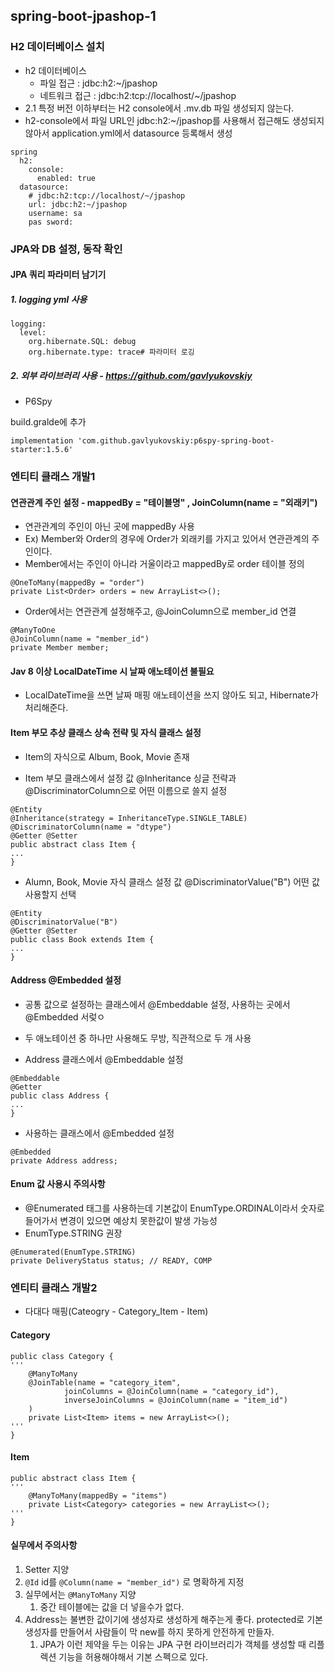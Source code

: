 ## spring-boot-jpashop-1

### H2 데이터베이스 설치
- h2 데이터베이스
  - 파일 접근     : jdbc:h2:~/jpashop
  - 네트워크 접근 : jdbc:h2:tcp://localhost/~/jpashop
- 2.1 특정 버전 이하부터는 H2 console에서 .mv.db 파일 생성되지 않는다.
- h2-console에서 파일 URL인 jdbc:h2:~/jpashop를 사용해서 접근해도
  생성되지 않아서 application.yml에서 datasource 등록해서 생성

```
spring
  h2:
    console:
      enabled: true
  datasource:
    # jdbc:h2:tcp://localhost/~/jpashop
    url: jdbc:h2:~/jpashop
    username: sa
    pas sword:
```

### JPA와 DB 설정, 동작 확인

#### JPA 쿼리 파라미터 남기기
##### 1. logging yml 사용

```
logging:
  level:
    org.hibernate.SQL: debug
    org.hibernate.type: trace# 파라미터 로깅
```

##### 2. 외부 라이브러리 사용 - https://github.com/gavlyukovskiy
- P6Spy

build.gralde에 추가
```
implementation 'com.github.gavlyukovskiy:p6spy-spring-boot-starter:1.5.6'
```

### 엔티티 클래스 개발1

#### 연관관계 주인 설정 - mappedBy = "테이블명" , JoinColumn(name = "외래키")
- 연관관계의 주인이 아닌 곳에 mappedBy 사용 
- Ex) Member와 Order의 경우에 Order가 외래키를 가지고 있어서 연관관계의 주인이다.
- Member에서는 주인이 아니라 거울이라고 mappedBy로 order 테이블 정의

```
@OneToMany(mappedBy = "order")
private List<Order> orders = new ArrayList<>();
```

- Order에서는 연관관계 설정해주고, @JoinColumn으로 member_id 연결

```
@ManyToOne
@JoinColumn(name = "member_id")
private Member member;
```

#### Jav 8 이상 LocalDateTime 시 날짜 애노테이션 불필요
- LocalDateTime을 쓰면 날짜 매핑 애노테이션을 쓰지 않아도 되고, Hibernate가 처리해준다.

#### Item 부모 추상 클래스 상속 전략 및 자식 클래스 설정
- Item의 자식으로 Album, Book, Movie 존재

- Item 부모 클래스에서 설정 값 @Inheritance 싱글 전략과 @DiscriminatorColumn으로 어떤 이름으로 쓸지 설정

```
@Entity
@Inheritance(strategy = InheritanceType.SINGLE_TABLE)
@DiscriminatorColumn(name = "dtype")
@Getter @Setter
public abstract class Item {
...
}
```

- Alumn, Book, Movie 자식 클래스 설정 값 @DiscriminatorValue("B") 어떤 값 사용할지 선택

```
@Entity
@DiscriminatorValue("B")
@Getter @Setter
public class Book extends Item {
...
}
```

#### Address @Embedded 설정

- 공통 값으로 설정하는 클래스에서 @Embeddable 설정, 사용하는 곳에서 @Embedded 서렂ㅇ
- 두 애노테이션 중 하나만 사용해도 무방, 직관적으로 두 개 사용


- Address 클래스에서 @Embeddable 설정

```
@Embeddable
@Getter
public class Address {
...
}
```

- 사용하는 클래스에서 @Embedded 설정

```
@Embedded
private Address address;
```

#### Enum 값 사용시 주의사항
- @Enumerated 태그를 사용하는데 기본값이 EnumType.ORDINAL이라서 숫자로 들어가서 변경이 있으면 예상치 못한값이 발생 가능성
- EnumType.STRING 권장

```
@Enumerated(EnumType.STRING)
private DeliveryStatus status; // READY, COMP
```

### 엔티티 클래스 개발2

- 다대다 매핑(Cateogry - Category_Item - Item)

#### Category


```
public class Category {
'''
    @ManyToMany
    @JoinTable(name = "category_item",
            joinColumns = @JoinColumn(name = "category_id"),
            inverseJoinColumns = @JoinColumn(name = "item_id")
    )
    private List<Item> items = new ArrayList<>();
'''
}
```

#### Item

```
public abstract class Item {
'''
    @ManyToMany(mappedBy = "items")
    private List<Category> categories = new ArrayList<>();
'''
}
```

#### 실무에서 주의사항
1. Setter 지양
2. `@Id` id를 `@Column(name = "member_id")` 로 명확하게 지정
3. 실무에서는 `@ManyToMany` 지양
    1. 중간 테이블에는  값을 더 넣을수가 없다.
4. Address는 불변한 값이기에 생성자로 생성하게 해주는게 좋다. protected로 기본 생성자를 만들어서 사람들이 막 new를 하지 못하게 안전하게 만들자.
    1. JPA가 이런 제약을 두는 이유는 JPA 구현 라이브러리가 객체를 생성할 때 리플렉션 기능을 허용해야해서 기본 스펙으로 있다.
